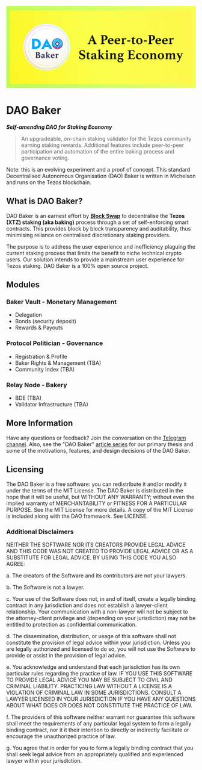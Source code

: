 ![](images/Github%20banner.png)

# DAO Baker

**_Self-amending DAO for Staking Economy_**
> An upgradeable, on-chain staking validator for the Tezos community earning staking rewards. Additional features include peer-to-peer participation and automation of the entire baking process and governance voting.

Note: this is an evolving experiment and a proof of concept.
This standard Decentralised Autonomous Organisation (DAO) Baker is written in Michelson and runs on the Tezos blockchain.

## What is DAO Baker?

DAO Baker is an earnest effort by **[Block Swap](https://blockswap.xyz)** to decentralise the **Tezos (XTZ) staking (aka baking)** process through a set of self-enforcing smart contracts. This provides block by block transparency and auditability, thus minimising reliance on centralised discretionary staking providers.

The purpose is to address the user experience and inefficiency plaguing the current staking process that limits the benefit  to niche technical crypto users. Our solution intends to provide a mainstream user experience for Tezos staking.
DAO Baker is a 100% open source project.

## Modules

### Baker Vault - Monetary Management
- Delegation
- Bonds (security deposit)
- Rewards & Payouts

### Protocol Politician  - Governance 
- Registration & Profile 
- Baker Rights & Management (TBA) 
- Community Index (TBA)

### Relay Node - Bakery
- BDE (TBA)
- Validator Infrastructure (TBA)

## More Information

Have any questions or feedback? Join the conversation on the [Telegram channel](https://t.me/daobaker/). Also, see the "DAO Baker" [article series](https://medium.com/@blockswap_hq/) for our primary thesis and some of the motivations, features, and design decisions of the DAO Baker.


## Licensing

The DAO Baker is a free software: you can redistribute it and/or modify it under the terms of the MIT License.
The DAO Baker is distributed in the hope that it will be useful, but WITHOUT ANY WARRANTY; without even the implied warranty of MERCHANTABILITY or FITNESS FOR A PARTICULAR PURPOSE. See the MIT License for more details.
A copy of the MIT License is included along with the DAO framework. See LICENSE.

### Additional Disclaimers

NEITHER THE SOFTWARE NOR ITS CREATORS PROVIDE LEGAL ADVICE AND THIS CODE WAS NOT CREATED TO PROVIDE LEGAL ADVICE OR AS A SUBSTITUTE FOR LEGAL ADVICE. BY USING THIS CODE YOU ALSO AGREE:

a. The creators of the Software and its contributors are not your lawyers.

b. The Software is not a lawyer.

c. Your use of the Software does not, in and of itself, create a legally binding contract in any jurisdiction and does not establish a lawyer-client relationship. Your communication with a non-lawyer will not be subject to the attorney-client privilege and (depending on your jurisdiction) may not be entitled to protection as confidential communication.

d. The dissemination, distribution, or usage of this software shall not constitute the provision of legal advice within your jurisdiction. Unless you are legally authorized and licensed to do so, you will not use the Software to provide or assist in the provision of legal advice.

e. You acknowledge and understand that each jurisdiction has its own particular rules regarding the practice of law. IF YOU USE THIS SOFTWARE TO PROVIDE LEGAL ADVICE YOU MAY BE SUBJECT TO CIVIL AND CRIMINAL LIABILITY. PRACTICING LAW WITHOUT A LICENSE IS A VIOLATION OF CRIMINAL LAW IN SOME JURISDICTIONS. CONSULT A LAWYER LICENSED IN YOUR JURISDICTION IF YOU HAVE ANY QUESTIONS ABOUT WHAT DOES OR DOES NOT CONSTITUTE THE PRACTICE OF LAW.

f. The providers of this software neither warrant nor guarantee this software shall meet the requirements of any particular legal system to form a legally binding contract, nor it it their intention to directly or indirectly facilitate or encourage the unauthorized practice of law.

g. You agree that in order for you to form a legally binding contract that you shall seek legal advice from an appropriately qualified and experienced lawyer within your jurisdiction.
